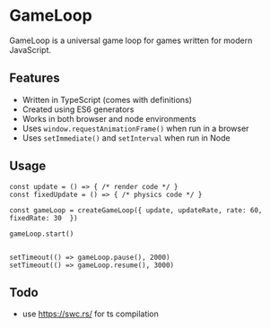 # GameLoop

GameLoop is a universal game loop for games written for modern JavaScript.

## Features

- Written in TypeScript (comes with definitions)
- Created using ES6 generators
- Works in both browser and node environments
- Uses `window.requestAnimationFrame()` when run in a browser
- Uses `setImmediate()` and `setInterval` when run in Node

## Usage

```
const update = () => { /* render code */ }
const fixedUpdate = () => { /* physics code */ }

const gameLoop = createGameLoop({ update, updateRate, rate: 60, fixedRate: 30  })

gameLoop.start()


setTimeout(() => gameLoop.pause(), 2000)
setTimeout(() => gameLoop.resume(), 3000)
```

## Todo

- use https://swc.rs/ for ts compilation
